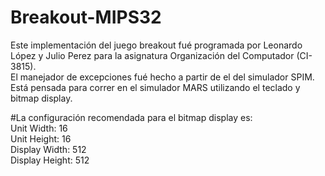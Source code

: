 # Breakout-MIPS32
Este implementación del juego breakout fué programada por Leonardo López y Julio Perez para la asignatura Organización del Computador (CI-3815).  
El manejador de excepciones fué hecho a partir de el del simulador SPIM.  
Está pensada para correr en el simulador MARS utilizando el teclado y bitmap display.  

#La configuración recomendada para el bitmap display es:  
Unit Width: 16  
Unit Height: 16  
Display Width: 512  
Display Height: 512  
